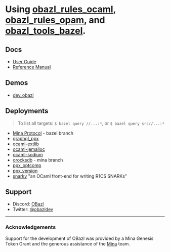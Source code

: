 Using [obazl\_rules\_ocaml](https://github.com/obazl/rules_ocaml), [obazl\_rules\_opam](https://github.com/obazl/rules_opam), and [obazl\_tools\_bazel](https://github.com/obazl/tools_bazel).
==============================================================================================================================================================================================

Docs
----

-   [User Guide](ug/index.md)
-   [Reference Manual](refman/index.md)

Demos
-----

-   [dev\_obazl](https://github.com/obazl/dev_obazl)

Deployments
-----------

> To list all targets: `$ bazel query //...:*`, or
> `$ bazel query src//...:*`

-   [Mina Protocol](https://github.com/MinaProtocol/mina/tree/bazel) -
    bazel branch
-   [graphql\_ppx](https://github.com/o1-labs/graphql_ppx)
-   [ocaml-extlib](https://github.com/MinaProtocol/ocaml-extlib)
-   [ocaml-jemalloc](git@github.com:obazl/ocaml-jemalloc.git)
-   [ocaml-sodium](https://github.com/minatools/ocaml-sodium)
-   [orocksdb](https://github.com/minatools/orocksdb/tree/mina) - mina
    branch
-   [ppx\_optcomp](https://github.com/MinaProtocol/ppx_optcomp)
-   [ppx\_version](https://github.com/o1-labs/ppx_version)
-   [snarky](https://github.com/o1-labs/snarky) "an OCaml front-end for
    writing R1CS SNARKs"

Support
-------

-   Discord: [OBazl](https://discord.gg/PHSAW5DUva)
-   Twitter: [@obazldev](https://twitter.com/obazldev)

------------------------------------------------------------------------

### Acknowledgements

Support for the development of OBazl was provided by a Mina Genesis
Token Grant and the generous assistance of the
[Mina](https://minaprotocol.com/) team.
